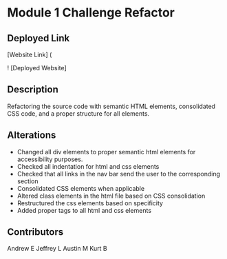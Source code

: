 # Module 1 Challenge Refactor

## Deployed Link

[Website Link] (

! [Deployed Website] 

## Description
Refactoring the source code with semantic HTML elements, consolidated CSS code, and a proper structure for all elements.


## Alterations
- Changed all div elements to proper semantic html elements for accessibility purposes.
- Checked all indentation for html and css elements
- Checked that all links in the nav bar send the user to the corresponding section
- Consolidated CSS elements when applicable
- Altered class elements in the html file based on CSS consolidation
- Restructured the css elements based on specificity
- Added proper tags to all html and css elements

## Contributors
Andrew E
Jeffrey L
Austin M
Kurt B

